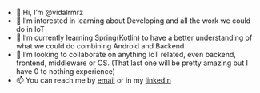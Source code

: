 - 👋 Hi, I’m @vidalrmrz
- 👀 I’m interested in learning about Developing and all the work we could do in IoT
- 🌱 I’m currently learning Spring(Kotlin) to have a better understanding of what we could do combining Android and Backend
- 💞️ I’m looking to collaborate on anything IoT related, even backend, frontend, middleware or OS. (That last one will be pretty amazing but I have 0 to nothing experience)
- 📫 You can reach me by [email](mailto:vidaljramirez@gmail.com) or in my [linkedIn](https://www.linkedin.com/in/vidal-j-ramirez/)
